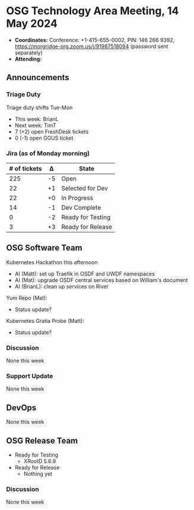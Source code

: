 # OSG Technology Area Meeting, 14 May 2024

-   **Coordinates:** Conference: +1-415-655-0002, PIN: 146 266 9392,
    <https://morgridge-org.zoom.us/j/91987518094> (password sent separately)
-   **Attending:**

## Announcements

### Triage Duty

Triage duty shifts Tue-Mon

-   This week: BrianL
-   Next week: TimT
-   7 (+2) open FreshDesk tickets
-   0 (-1) open GGUS ticket

### Jira (as of Monday morning)

| # of tickets | &Delta; | State             |
|--------------|---------|-------------------|
| 225          | -5      | Open              |
| 22           | +1      | Selected for Dev  |
| 22           | +0      | In Progress       |
| 14           | -1      | Dev Complete      |
| 0            | -2      | Ready for Testing |
| 3            | +3      | Ready for Release |

## OSG Software Team

Kubernetes Hackathon this afternoon
-  AI (Matt): set up Traefik in OSDF and UWDF namespaces
-  AI (Mat): upgrade OSDF central services based on William's document
-  AI (BrianL): clean up services on River

Yum Repo (Mat):
-   Status update?

Kubernetes Gratia Probe (Matt):
-   Status update?

### Discussion

None this week

### Support Update

None this week

## DevOps

None this week

## OSG Release Team

-   Ready for Testing
    -   XRootD 5.6.9
-   Ready for Release
    -   Nothing yet

### Discussion

None this week

